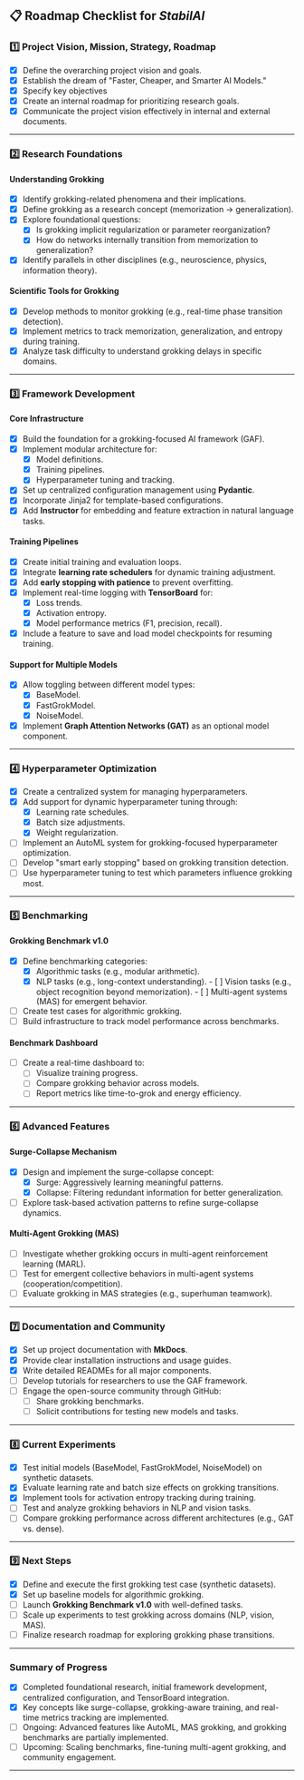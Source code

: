 ## **📋 Roadmap Checklist for *StabilAI***

### **1️⃣ Project Vision, Mission, Strategy, Roadmap**
- [x] Define the overarching project vision and goals.
- [x] Establish the dream of "Faster, Cheaper, and Smarter AI Models."
- [x] Specify key objectives
- [x] Create an internal roadmap for prioritizing research goals.
- [x] Communicate the project vision effectively in internal and external documents.

---

### **2️⃣ Research Foundations**
#### **Understanding Grokking**
- [x] Identify grokking-related phenomena and their implications.
- [x] Define grokking as a research concept (memorization → generalization).
- [x] Explore foundational questions:
    - [x] Is grokking implicit regularization or parameter reorganization?
    - [x] How do networks internally transition from memorization to generalization?
- [x] Identify parallels in other disciplines (e.g., neuroscience, physics, information theory).

#### **Scientific Tools for Grokking**
- [x] Develop methods to monitor grokking (e.g., real-time phase transition detection).
- [x] Implement metrics to track memorization, generalization, and entropy during training.
- [x] Analyze task difficulty to understand grokking delays in specific domains.

---

### **3️⃣ Framework Development**
#### **Core Infrastructure**
- [x] Build the foundation for a grokking-focused AI framework (GAF).
- [x] Implement modular architecture for:
     - [x] Model definitions.
     - [x] Training pipelines.
     - [x] Hyperparameter tuning and tracking.
- [x] Set up centralized configuration management using **Pydantic**.
- [x] Incorporate Jinja2 for template-based configurations.
- [x] Add **Instructor** for embedding and feature extraction in natural language tasks.

#### **Training Pipelines**
- [x] Create initial training and evaluation loops.
- [x] Integrate **learning rate schedulers** for dynamic training adjustment.
- [x] Add **early stopping with patience** to prevent overfitting.
- [x] Implement real-time logging with **TensorBoard** for:
     - [x] Loss trends.
     - [x] Activation entropy.
     - [x] Model performance metrics (F1, precision, recall).
- [x] Include a feature to save and load model checkpoints for resuming training.

#### **Support for Multiple Models**
- [x] Allow toggling between different model types:
     - [x] BaseModel.
     - [x] FastGrokModel.
     - [x] NoiseModel.
- [x] Implement **Graph Attention Networks (GAT)** as an optional model component.

---

### **4️⃣ Hyperparameter Optimization**
- [x] Create a centralized system for managing hyperparameters.
- [x] Add support for dynamic hyperparameter tuning through:
     - [x] Learning rate schedules.
     - [x] Batch size adjustments.
     - [x] Weight regularization.
- [ ] Implement an AutoML system for grokking-focused hyperparameter optimization.
- [ ] Develop "smart early stopping" based on grokking transition detection.
- [ ] Use hyperparameter tuning to test which parameters influence grokking most.

---

### **5️⃣ Benchmarking**
#### **Grokking Benchmark v1.0**
- [x] Define benchmarking categories:
     - [x] Algorithmic tasks (e.g., modular arithmetic).
     - [x] NLP tasks (e.g., long-context understanding).
      - [ ] Vision tasks (e.g., object recognition beyond memorization).
      - [ ] Multi-agent systems (MAS) for emergent behavior.
- [ ] Create test cases for algorithmic grokking.
- [ ] Build infrastructure to track model performance across benchmarks.

#### **Benchmark Dashboard**
- [ ] Create a real-time dashboard to:
     - [ ] Visualize training progress.
     - [ ] Compare grokking behavior across models.
     - [ ] Report metrics like time-to-grok and energy efficiency.

---

### **6️⃣ Advanced Features**
#### **Surge-Collapse Mechanism**
- [x] Design and implement the surge-collapse concept:
  - [x] Surge: Aggressively learning meaningful patterns.
  - [x] Collapse: Filtering redundant information for better generalization.
- [ ] Explore task-based activation patterns to refine surge-collapse dynamics.

#### **Multi-Agent Grokking (MAS)**
- [ ] Investigate whether grokking occurs in multi-agent reinforcement learning (MARL).
- [ ] Test for emergent collective behaviors in multi-agent systems (cooperation/competition).
- [ ] Evaluate grokking in MAS strategies (e.g., superhuman teamwork).

---

### **7️⃣ Documentation and Community**
- [x] Set up project documentation with **MkDocs**.
- [x] Provide clear installation instructions and usage guides.
- [x] Write detailed READMEs for all major components.
- [ ] Develop tutorials for researchers to use the GAF framework.
- [ ] Engage the open-source community through GitHub:
  - [ ] Share grokking benchmarks.
  - [ ] Solicit contributions for testing new models and tasks.

---

### **8️⃣ Current Experiments**
- [x] Test initial models (BaseModel, FastGrokModel, NoiseModel) on synthetic datasets.
- [x] Evaluate learning rate and batch size effects on grokking transitions.
- [x] Implement tools for activation entropy tracking during training.
- [ ] Test and analyze grokking behaviors in NLP and vision tasks.
- [ ] Compare grokking performance across different architectures (e.g., GAT vs. dense).

---

### **9️⃣ Next Steps**
- [x] Define and execute the first grokking test case (synthetic datasets).
- [x] Set up baseline models for algorithmic grokking.
- [ ] Launch **Grokking Benchmark v1.0** with well-defined tasks.
- [ ] Scale up experiments to test grokking across domains (NLP, vision, MAS).
- [ ] Finalize research roadmap for exploring grokking phase transitions.

---

### **Summary of Progress**
- [x] Completed foundational research, initial framework development, centralized configuration, and TensorBoard integration.
- [x] Key concepts like surge-collapse, grokking-aware training, and real-time metrics tracking are implemented.
- [ ] Ongoing: Advanced features like AutoML, MAS grokking, and grokking benchmarks are partially implemented.
- [ ] Upcoming: Scaling benchmarks, fine-tuning multi-agent grokking, and community engagement.

---